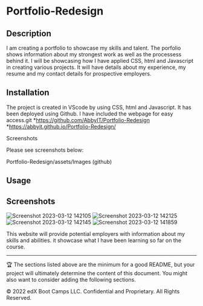 # Portfolio-Redesign

## Description 

I am creating a portfolio to showcase my skills and talent. The porfolio shows information about my strongest work as well as the processess behind it. I will be showcasing how I have applied CSS, html and Javascript in creating various projects. It will have details about my experience, my resume and my contact details for prospective employers. 



## Installation

The project is created in VScode by using CSS, html and Javascript. It has been deployed using Github. I have included the webpage for easy access.git
*https://github.com/AbbyIT/Portfolio-Redesign  
*https://abbyit.github.io/Portfolio-Redesign/


Screenshots

Please see screenshots below: 

Portfolio-Redesign/assets/Images (github)

## Usage 


## Screenshots

![Screenshot 2023-03-12 142105](https://user-images.githubusercontent.com/117487886/224550855-fd47ee49-044f-42ae-9d8e-574cd6540091.jpg)
![Screenshot 2023-03-12 142125](https://user-images.githubusercontent.com/117487886/224550859-3d5417d2-3f89-44b9-bfeb-5902e16f0416.jpg)
![Screenshot 2023-03-12 142145](https://user-images.githubusercontent.com/117487886/224550860-ca005d21-c992-48e9-91db-31140ef30239.jpg)
![Screenshot 2023-03-12 141859](https://user-images.githubusercontent.com/117487886/224550861-43e5f0c4-04ff-45cc-a40d-faa0e281ae24.jpg)



This website will provide potential employers with information about my skills and abilities. it showcase what I have been learning so far on the course.

---

🏆 The sections listed above are the minimum for a good README, but your project will ultimately determine the content of this document. You might also want to consider adding the following sections.


© 2022 edX Boot Camps LLC. Confidential and Proprietary. All Rights Reserved.
